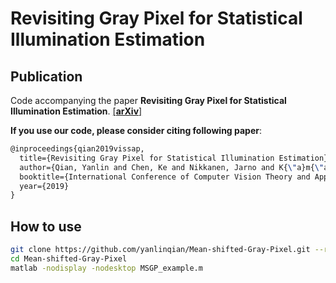 # Revisiting Gray Pixel for Statistical Illumination Estimation
## Publication
Code accompanying the paper **Revisiting Gray Pixel for Statistical Illumination Estimation**. [[**arXiv**]](https://arxiv.org/abs/1803.08326)

**If you use our code, please consider citing following paper**:

```latex
@inproceedings{qian2019vissap,
  title={Revisiting Gray Pixel for Statistical Illumination Estimation},
  author={Qian, Yanlin and Chen, Ke and Nikkanen, Jarno and K{\"a}m{\"a}r{\"a}inen, Joni-Kristian and Matas, Jiri},
  booktitle={International Conference of Computer Vision Theory and Applications},
  year={2019}
}
```

## How to use
```bash
git clone https://github.com/yanlinqian/Mean-shifted-Gray-Pixel.git --recursive
cd Mean-shifted-Gray-Pixel
matlab -nodisplay -nodesktop MSGP_example.m
```
